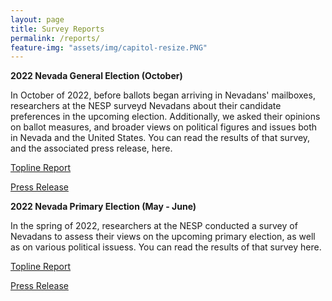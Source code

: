 ```yaml
---
layout: page
title: Survey Reports
permalink: /reports/
feature-img: "assets/img/capitol-resize.PNG"
---
```


**2022 Nevada General Election (October)**

In October of 2022, before ballots began arriving in Nevadans' mailboxes, researchers at the NESP surveyd Nevadans about their candidate preferences in the upcoming election. Additionally, we asked their opinions on ballot measures, and broader views on political figures and issues both in Nevada and the United States. You can read the results of that survey, and the associated press release, here.

[Topline Report](https://www.dropbox.com/s/8ksg6lhli95vook/NESP_General_Election_Topline_Report_2022.pdf?dl=0)

[Press Release](https://www.dropbox.com/s/ch0u3pc57gsh8ce/NESP%20General%20Election%20Press%20Release.pdf?dl=0)

**2022 Nevada Primary Election (May - June)**

In the spring of 2022, researchers at the NESP conducted a survey of Nevadans to assess their views on the upcoming primary election, as well as on various political issuess. You can read the results of that survey here.

[Topline Report](https://www.dropbox.com/s/4z9yyfd29jqj8qo/NESP_Primary_Topline.pdf?dl=0)

[Press Release](https://www.dropbox.com/s/1agju1xxsb1gyfm/NESP_Primary22_PressRelease.pdf?dl=0)
